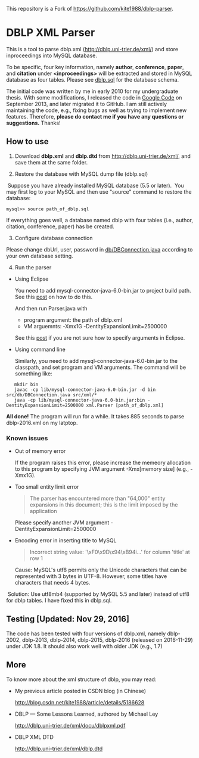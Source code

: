 This repository is a Fork of https://github.com/kite1988/dblp-parser.


# DBLP XML Parser

This is a tool to parse dblp.xml (http://dblp.uni-trier.de/xml/) and store inproceedings into MySQL database.

To be specific, four key information, namely **author**, **conference**, **paper**, and **citation** under **\<inproceedings\>** will be extracted and stored in MySQL database as four tables. Please see [dblp.sql](https://github.com/kite1988/dblp-parser/blob/master/dblp.sql) for the database schema.

The initial code was written by me in early 2010 for my undergraduate thesis. With some modifications, I released the code in [Google Code](https://code.google.com/archive/p/dblp-parser) on September 2013, and later migrated it to GitHub. I am still actively maintaining the code, e.g., fixing bugs as well as trying to implement new features. Therefore, **please do contact me if you have any questions or suggestions.** Thanks!


## How to use
1. Download **dblp.xml** and **dblp.dtd** from http://dblp.uni-trier.de/xml/, and save them at the same folder.


2. Restore the database with MySQL dump file (dblp.sql)

  Suppose you have already installed MySQL database (5.5 or later). 
  You may first log to your MySQL and then use "source" command to restore the database:
  ```
  mysql>> source path_of_dblp.sql
  ```

  If everything goes well, a database named dblp with four tables (i.e., author, citation, conference, paper) has be created.


3. Configure database connection

  Please change dbUrl, user, password in [db/DBConnection.java](https://github.com/kite1988/dblp-parser/blob/master/src/db/DBConnection.java) according to your own database setting.


4. Run the parser

  * Using Eclipse

    You need to add mysql-connector-java-6.0-bin.jar to project build path. 
    See this [post](http://www.wikihow.com/Add-JARs-to-Project-Build-Paths-in-Eclipse-(Java)) on how to do this.

    And then run Parser.java with 
    * program argument: the path of dblp.xml
    * VM arguemnts: -Xmx1G -DentityExpansionLimit=2500000

    See this [post](http://www.cs.colostate.edu/helpdocs/eclipseCommLineArgs.html) if you are not sure how to specify arguments in Eclipse.


  * Using command line

    Similarly, you need to add mysql-connector-java-6.0-bin.jar to the classpath, and set program and VM arguments. The command will be something like:
   ```
    mkdir bin
    javac -cp lib/mysql-connector-java-6.0-bin.jar -d bin src/db/DBConnection.java src/xml/* 
    java -cp lib/mysql-connector-java-6.0-bin.jar:bin -DentityExpansionLimit=2500000 xml.Parser [path_of_dblp.xml]
   ```

**All done!** The program will run for a while. It takes 885 seconds to parse dblp-2016.xml on my latptop.

### Known issues
* Out of memory error
  
  If the program raises this error, please increase the memeory allocation to this program by specifying JVM argument -Xmx\[memory size\] (e.g., -Xmx1G).

* Too small entity limit error

  > The parser has encountered more than "64,000" entity expansions in this document; this is the limit imposed by the application

  Please specify another JVM argument -DentityExpansionLimit=2500000
  
* Encoding error in inserting title to MySQL
  > Incorrect string value: '\xF0\x9D\x94\xB94i...' for column 'title' at row 1

  Cause: MySQL's utf8 permits only the Unicode characters that can be represented with 3 bytes in UTF-8. However, some titles have characters that needs 4 bytes.

  Solution: Use utf8mb4 (supported by MySQL 5.5 and later) instead of utf8 for dblp tables. I have fixed this in dblp.sql.
 
## Testing [Updated: Nov 29, 2016]
  The code has been tested with four versions of dblp.xml, namely dblp-2002, dblp-2013, dblp-2014, dblp-2015, dblp-2016 (released on 2016-11-29) under JDK 1.8. It should also work well with older JDK (e.g., 1.7)
  
  
## More
  To know more about the xml structure of dblp, you may read:

- My previous article posted in CSDN blog (in Chinese)

  http://blog.csdn.net/kite1988/article/details/5186628

- DBLP — Some Lessons Learned, authored by Michael Ley
  
  http://dblp.uni-trier.de/xml/docu/dblpxml.pdf

- DBLP XML DTD
  
  http://dblp.uni-trier.de/xml/dblp.dtd
